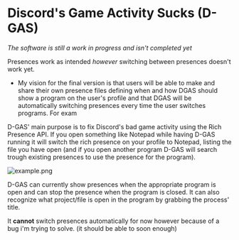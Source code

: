# Discord's Game Activity Sucks (D-GAS)
*The software is still a work in progress and isn't completed yet*

Presences work as intended *however* switching between presences doesn't work yet.

- My vision for the final version is that users will be able to make and share their own presence files defining when and how DGAS should show a program on the user's profile and that DGAS will be automatically switching presences every time the user switches programs. For exam

D-GAS' main purpose is to fix Discord's bad game activity using the Rich Presence API.
If you open something like Notepad while having D-GAS running it will switch the rich presence on your profile to Notepad, listing the file you have open (and if you open another program D-GAS will search trough existing presences to use the presence for the program).

![example.png](https://github.com/flarfmatter/dgas/blob/main/example.png)

D-GAS can currently show presences when the appropriate program is open and can stop the presence when the program is closed. It can also recognize what project/file is open in the program by grabbing the process' title.

It **cannot** switch presences automatically for now however because of a bug i'm trying to solve. (it should be able to soon enough)
